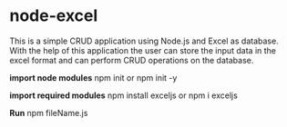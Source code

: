 # node-excel
This is a simple CRUD application using Node.js and Excel as database. With the help of this application the user can store the input data in the excel format and can perform CRUD operations on the database.

**import node modules**
npm init 
   or
npm init -y

**import required modules** 
npm install exceljs
      or 
npm i exceljs

**Run**
npm fileName.js

